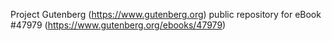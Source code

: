 Project Gutenberg (https://www.gutenberg.org) public repository for eBook #47979 (https://www.gutenberg.org/ebooks/47979)

